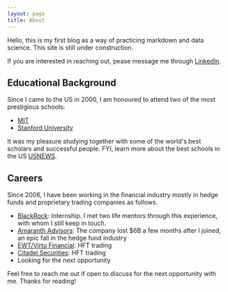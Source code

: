 ```yaml
---
layout: page
title: About
---
```


<p class="message">
   Hello, this is my first blog as a way of practicing markdown and data science. This site is still under construction.   </p>

If you are interested in reaching out, pease message me through [LinkedIn](https://www.linkedin.com/in/han-lee-4824082/).

## Educational Background

Since I came to the US in 2000, I am honoured to attend two of the most prestigious schools:

* [MIT](http://www.mit.edu)
* [Stanford University](http://www.stanford.edu)

It was my pleasure studying together with some of the world's best scholars and successful people. FYI, learn more about the best schools in the US [USNEWS](usnews.com/best-colleges/rankings/national-universities).

## Careers

Since 2006, I have been working in the financial industry mostly in hedge funds and proprietary trading companies as follows.


* [BlackRock](http://blackrock.com): Internship. I met two life mentors through this experience, with whom I still keep in touch.
* [Amaranth Advisors](https://en.wikipedia.org/wiki/Amaranth_Advisors): The company lost $6B a few months after I joined, an epic fall in the hedge fund industry
* [EWT/Virtu Financial](www.virtu.com): HFT trading
* [Citadel Securities](www.citadelsecurities.com): HFT trading
* Looking for the next opportunity

Feel free to reach me out if open to discuss for the next opportunity with me.
Thanks for reading!
